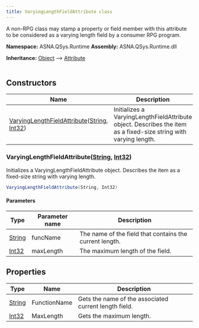 ```yaml
---
title: VaryingLengthFieldAttribute class
---
```


A non-RPG class may stamp a property or field member with this attribute to be considered as a varying length field by a consumer RPG program.

**Namespace:** ASNA.QSys.Runtime
**Assembly:** ASNA.QSys.Runtime.dll

**Inheritance:** [Object](https://docs.microsoft.com/en-us/dotnet/api/system.object) --> [Attribute](https://docs.microsoft.com/en-us/dotnet/api/system.attribute)
<br>
<br>

## Constructors

| Name | Description |
| --- | --- |
| [VaryingLengthFieldAttribute](#varyinglengthfieldattributestring-int32)([String](https://docs.microsoft.com/en-us/dotnet/api/system.string), [Int32](https://docs.microsoft.com/en-us/dotnet/api/system.int32)) | Initializes a VaryingLengthFieldAttribute object. Describes the item as a fixed-size string with varying length.

### VaryingLengthFieldAttribute([String](https://docs.microsoft.com/en-us/dotnet/api/system.string), [Int32](https://docs.microsoft.com/en-us/dotnet/api/system.int32))

Initializes a VaryingLengthFieldAttribute object. Describes the item as a fixed-size string with varying length.

```cs
VaryingLengthFieldAttribute(String, Int32)
```

#### Parameters

| Type | Parameter name | Description
| --- | --- | ---
| [String](https://docs.microsoft.com/en-us/dotnet/api/system.string) | funcName | The name of the field that contains the current length.
| [Int32](https://docs.microsoft.com/en-us/dotnet/api/system.int32) | maxLength | The maximum length of the field.

## Properties

| Type | Name | Description
| --- | --- | --- 
| [String](https://learn.microsoft.com/en-us/dotnet/api/system.string?view=net-8.0) | FunctionName | Gets the name of the associated current length field. |
| [Int32](https://learn.microsoft.com/en-us/dotnet/csharp/language-reference/builtin-types/integral-numeric-types) | MaxLength | Gets the maximum length. |
